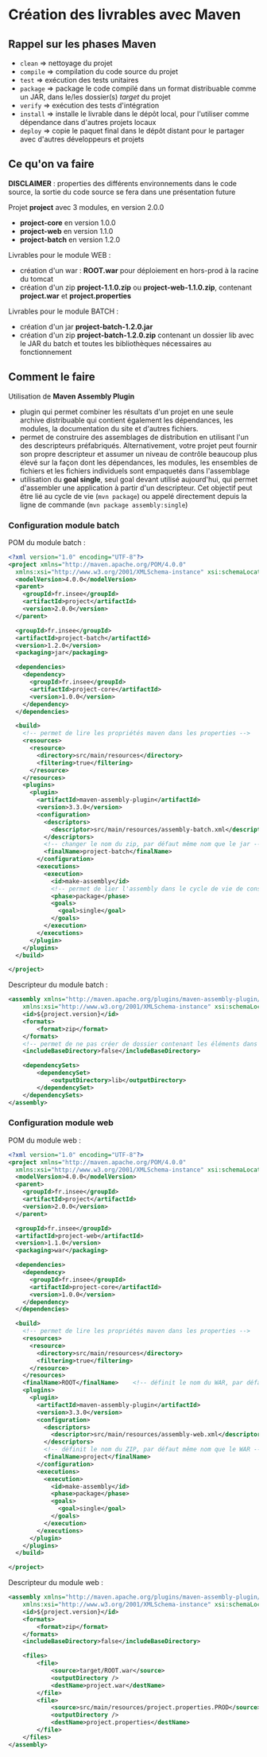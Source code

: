 # Création des livrables avec Maven

## Rappel sur les phases Maven

- `clean` => nettoyage du projet
- `compile` => compilation du code source du projet
- `test` => exécution des tests unitaires
- `package` => package le code compilé dans un format distribuable comme un JAR, dans le/les dossier(s) *target* du projet
- `verify` => exécution des tests d'intégration
- `install` => installe le livrable dans le dépôt local, pour l'utiliser comme dépendance dans d'autres projets locaux
- `deploy` => copie le paquet final dans le dépôt distant pour le partager avec d'autres développeurs et projets


## Ce qu'on va faire

**DISCLAIMER** : properties des différents environnements dans le code source, la sortie du code source se fera dans une présentation future

Projet **project** avec 3 modules, en version 2.0.0
- **project-core** en version 1.0.0
- **project-web** en version 1.1.0
- **project-batch** en version 1.2.0

Livrables pour le module WEB :
- création d'un war : **ROOT.war** pour déploiement en hors-prod à la racine du tomcat
- création d'un zip **project-1.1.0.zip** ou **project-web-1.1.0.zip**, contenant **project.war** et **project.properties**

Livrables pour le module BATCH :
- création d'un jar **project-batch-1.2.0.jar**
- création d'un zip **project-batch-1.2.0.zip** contenant un dossier lib avec le JAR du batch et toutes les bibliothèques nécessaires au fonctionnement

## Comment le faire

Utilisation de **Maven Assembly Plugin**
- plugin qui permet combiner les résultats d'un projet en une seule archive distribuable qui contient également les dépendances, les modules, la documentation du site et d'autres fichiers.
- permet de construire des assemblages de distribution en utilisant l'un des descripteurs préfabriqués. Alternativement, votre projet peut fournir son propre descripteur et assumer un niveau de contrôle beaucoup plus élevé sur la façon dont les dépendances, les modules, les ensembles de fichiers et les fichiers individuels sont empaquetés dans l'assemblage
- utilisation du **goal single**, seul goal devant utilisé aujourd'hui, qui permet d'assembler une application à partir d'un descripteur. Cet objectif peut être lié au cycle de vie (`mvn package`) ou appelé directement depuis la ligne de commande (`mvn package assembly:single`)


### Configuration module batch

POM du module batch :
```xml
<?xml version="1.0" encoding="UTF-8"?>
<project xmlns="http://maven.apache.org/POM/4.0.0"
  xmlns:xsi="http://www.w3.org/2001/XMLSchema-instance" xsi:schemaLocation="http://maven.apache.org/POM/4.0.0 http://maven.apache.org/xsd/maven-4.0.0.xsd">
  <modelVersion>4.0.0</modelVersion>
  <parent>
    <groupId>fr.insee</groupId>
    <artifactId>project</artifactId>
    <version>2.0.0</version>
  </parent>

  <groupId>fr.insee</groupId>
  <artifactId>project-batch</artifactId>
  <version>1.2.0</version>
  <packaging>jar</packaging>

  <dependencies>
    <dependency>
      <groupId>fr.insee</groupId>
      <artifactId>project-core</artifactId>
      <version>1.0.0</version>
    </dependency>
  </dependencies>

  <build>
    <!-- permet de lire les propriétés maven dans les properties -->
    <resources>
      <resource>
        <directory>src/main/resources</directory>
        <filtering>true</filtering>
      </resource>
    </resources>
    <plugins>
      <plugin>
        <artifactId>maven-assembly-plugin</artifactId>
        <version>3.3.0</version>
        <configuration>
          <descriptors>
            <descriptor>src/main/resources/assembly-batch.xml</descriptor>
          </descriptors>
          <!-- changer le nom du zip, par défaut même nom que le jar -->
          <finalName>project-batch</finalName>
        </configuration>
        <executions>
          <execution>
            <id>make-assembly</id>
            <!-- permet de lier l'assembly dans le cycle de vie de construction du livrable -->
            <phase>package</phase>
            <goals>
              <goal>single</goal>
            </goals>
          </execution>
        </executions>
      </plugin>
    </plugins>
  </build>

</project>
```

Descripteur du module batch :
```xml
<assembly xmlns="http://maven.apache.org/plugins/maven-assembly-plugin/assembly/1.1.0"
	xmlns:xsi="http://www.w3.org/2001/XMLSchema-instance" xsi:schemaLocation="http://maven.apache.org/plugins/maven-assembly-plugin/assembly/1.1.0 http://maven.apache.org/xsd/assembly-1.1.0.xsd">
	<id>${project.version}</id>
	<formats>
		<format>zip</format>
	</formats>
	<!-- permet de ne pas créer de dossier contenant les éléments dans le zip -->
	<includeBaseDirectory>false</includeBaseDirectory>

	<dependencySets>
		<dependencySet>
			<outputDirectory>lib</outputDirectory>
		</dependencySet>
	</dependencySets>
</assembly>
```

### Configuration module web

POM du module web :
```xml
<?xml version="1.0" encoding="UTF-8"?>
<project xmlns="http://maven.apache.org/POM/4.0.0"
  xmlns:xsi="http://www.w3.org/2001/XMLSchema-instance" xsi:schemaLocation="http://maven.apache.org/POM/4.0.0 http://maven.apache.org/xsd/maven-4.0.0.xsd">
  <modelVersion>4.0.0</modelVersion>
  <parent>
    <groupId>fr.insee</groupId>
    <artifactId>project</artifactId>
    <version>2.0.0</version>
  </parent>

  <groupId>fr.insee</groupId>
  <artifactId>project-web</artifactId>
  <version>1.1.0</version>
  <packaging>war</packaging>

  <dependencies>
    <dependency>
      <groupId>fr.insee</groupId>
      <artifactId>project-core</artifactId>
      <version>1.0.0</version>
    </dependency>
  </dependencies>

  <build>
    <!-- permet de lire les propriétés maven dans les properties -->
    <resources>
      <resource>
        <directory>src/main/resources</directory>
        <filtering>true</filtering>
      </resource>
    </resources>
    <finalName>ROOT</finalName>    <!-- définit le nom du WAR, par défaut ${artifactId}-${version} -->
    <plugins>
      <plugin>
        <artifactId>maven-assembly-plugin</artifactId>
        <version>3.3.0</version>
        <configuration>
          <descriptors>
            <descriptor>src/main/resources/assembly-web.xml</descriptor>
          </descriptors>
          <!-- définit le nom du ZIP, par défaut même nom que le WAR -->
          <finalName>project</finalName>
        </configuration>
        <executions>
          <execution>
            <id>make-assembly</id>
            <phase>package</phase>
            <goals>
              <goal>single</goal>
            </goals>
          </execution>
        </executions>
      </plugin>
    </plugins>
  </build>

</project>
```

Descripteur du module web :
```xml
<assembly xmlns="http://maven.apache.org/plugins/maven-assembly-plugin/assembly/1.1.2"
	xmlns:xsi="http://www.w3.org/2001/XMLSchema-instance" xsi:schemaLocation="http://maven.apache.org/plugins/maven-assembly-plugin/assembly/1.1.2 http://maven.apache.org/xsd/assembly-1.1.2.xsd">
	<id>${project.version}</id>
	<formats>
		<format>zip</format>
	</formats>
	<includeBaseDirectory>false</includeBaseDirectory>

	<files>
		<file>
			<source>target/ROOT.war</source>
			<outputDirectory />
			<destName>project.war</destName>
		</file>
		<file>
			<source>src/main/resources/project.properties.PROD</source>
			<outputDirectory />
			<destName>project.properties</destName>
		</file>
	</files>
</assembly>
```
